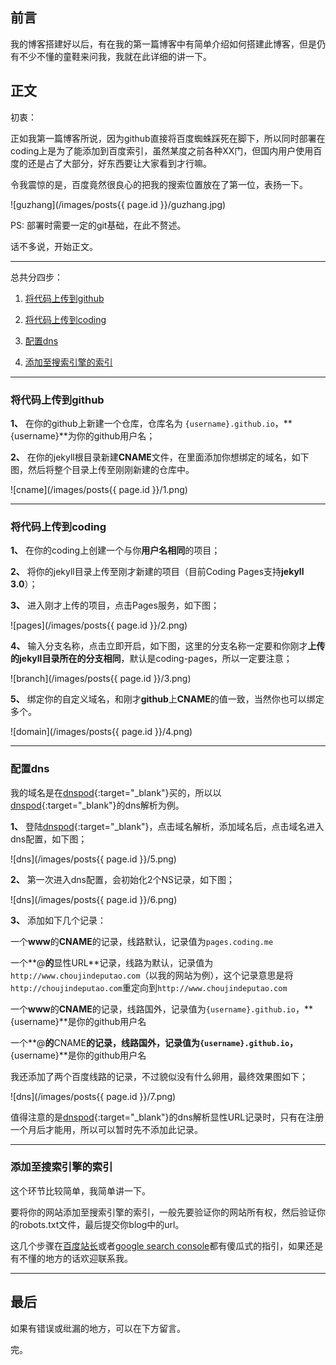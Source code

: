 <!-- ---
layout: post
title: 将以jekyll为框架的blog同时部署在github和coding
excerpt: 详细讲一下将本博客（采用jekyll转化为静态博客）部署在github和coding并配置dns的过程 ，同时支持百度和google索引。
category: 开发
tags: jekyll blog github coding seo
date: 2016-08-17 21:20:45 +0800
--- -->

## 前言

我的博客搭建好以后，有在我的第一篇博客中有简单介绍如何搭建此博客，但是仍有不少不懂的童鞋来问我，我就在此详细的讲一下。

## 正文

初衷：

正如我第一篇博客所说，因为github直接将百度蜘蛛踩死在脚下，所以同时部署在coding上是为了能添加到百度索引，虽然某度之前各种XX门，但国内用户使用百度的还是占了大部分，好东西要让大家看到才行嘛。

令我震惊的是，百度竟然很良心的把我的搜索位置放在了第一位，表扬一下。

![guzhang](/images/posts{{ page.id }}/guzhang.jpg)

PS: 部署时需要一定的git基础，在此不赘述。

话不多说，开始正文。

***

总共分四步：

1. [将代码上传到github](#github)

2. [将代码上传到coding](#coding)

3. [配置dns](#dns)

4. [添加至搜索引擎的索引](#section-2)

***

### 将代码上传到github

**1、** 在你的github上新建一个仓库，仓库名为 `{username}.github.io`，**{username}**为你的github用户名；

**2、** 在你的jekyll根目录新建**CNAME**文件，在里面添加你想绑定的域名，如下图，然后将整个目录上传至刚刚新建的仓库中。

![cname](/images/posts{{ page.id }}/1.png)

***

### 将代码上传到coding

**1、** 在你的coding上创建一个与你**用户名相同**的项目；

**2、** 将你的jekyll目录上传至刚才新建的项目（目前Coding Pages支持**jekyll 3.0**）；

**3、** 进入刚才上传的项目，点击Pages服务，如下图；

![pages](/images/posts{{ page.id }}/2.png)

**4、** 输入分支名称，点击立即开启，如下图，这里的分支名称一定要和你刚才**上传的jekyll目录所在的分支相同**，默认是coding-pages，所以一定要注意；

![branch](/images/posts{{ page.id }}/3.png)

**5、** 绑定你的自定义域名，和刚才**github**上**CNAME**的值一致，当然你也可以绑定多个。

![domain](/images/posts{{ page.id }}/4.png)

***

### 配置dns

我的域名是在[dnspod](https://www.dnspod.cn/){:target="_blank"}买的，所以以[dnspod](https://www.dnspod.cn/){:target="_blank"}的dns解析为例。

**1、** 登陆[dnspod](https://www.dnspod.cn/){:target="_blank"}，点击域名解析，添加域名后，点击域名进入dns配置，如下图；

![dns](/images/posts{{ page.id }}/5.png)

**2、** 第一次进入dns配置，会初始化2个NS记录，如下图；

![dns](/images/posts{{ page.id }}/6.png)

**3、** 添加如下几个记录：

一个**www**的**CNAME**的记录，线路默认，记录值为`pages.coding.me`

一个**@**的**显性URL**记录，线路为默认，记录值为`http://www.choujindeputao.com`（以我的网站为例），这个记录意思是将`http://choujindeputao.com`重定向到`http://www.choujindeputao.com`

一个**www**的**CNAME**的记录，线路国外，记录值为`{username}.github.io`，**{username}**是你的github用户名

一个**@**的**CNAME**的记录，线路国外，记录值为`{username}.github.io`，**{username}**是你的github用户名

我还添加了两个百度线路的记录，不过貌似没有什么卵用，最终效果图如下；

![dns](/images/posts{{ page.id }}/7.png)

值得注意的是[dnspod](https://www.dnspod.cn/){:target="_blank"}的dns解析显性URL记录时，只有在注册一个月后才能用，所以可以暂时先不添加此记录。

***

### 添加至搜索引擎的索引

这个环节比较简单，我简单讲一下。

要将你的网站添加至搜索引擎的索引，一般先要验证你的网站所有权，然后验证你的robots.txt文件，最后提交你blog中的url。

这几个步骤在[百度站长](https://zhanzhang.baidu.com/)或者[google search console](https://www.google.com/webmasters/tools/home)都有傻瓜式的指引，如果还是有不懂的地方的话欢迎联系我。

***

## 最后

如果有错误或纰漏的地方，可以在下方留言。

完。
